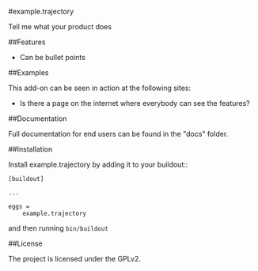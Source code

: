 #example.trajectory

Tell me what your product does

##Features

- Can be bullet points


##Examples

This add-on can be seen in action at the following sites:
- Is there a page on the internet where everybody can see the features?


##Documentation

Full documentation for end users can be found in the "docs" folder.


##Installation

Install example.trajectory by adding it to your buildout::

    [buildout]

    ...

    eggs =
        example.trajectory


and then running ``bin/buildout``


##License

The project is licensed under the GPLv2.
